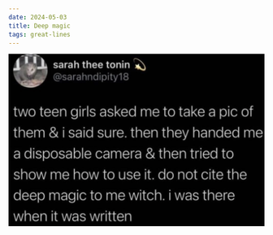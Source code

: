 ```yaml
---
date: 2024-05-03
title: Deep magic
tags: great-lines
---
```


![deepmagic.png](https://raw.githubusercontent.com/muneer78/muneer78.github.io/master/images/deepmagic.png)
